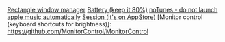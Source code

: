 [Rectangle window manager](https://rectangleapp.com/)
[Battery (keep it 80%)](https://github.com/actuallymentor/battery)
[noTunes - do not launch apple music automatically](https://github.com/tombonez/noTunes)
[Session (it's on AppStore)](https://www.stayinsession.com/)
[Monitor control (keyboard shortcuts for brightness)]: https://github.com/MonitorControl/MonitorControl
